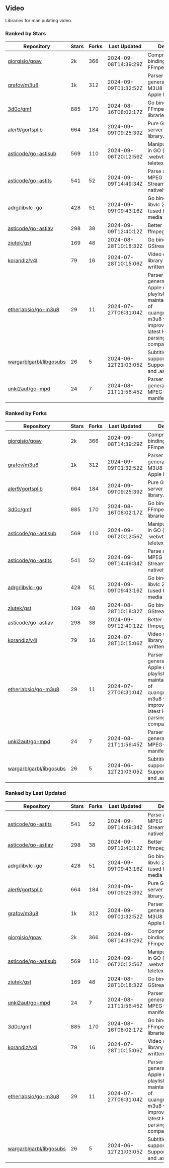 ## Video

Libraries for manipulating video.

### Ranked by Stars

| Repository | Stars | Forks | Last Updated | Description | 
|------------|-------|-------|--------------|-------------|
| [giorgisio/goav](https://github.com/giorgisio/goav) | 2k | 366 | 2024-09-08T14:39:29Z |  Comprehensive Go bindings for FFmpeg. |
| [grafov/m3u8](https://github.com/grafov/m3u8) | 1k | 312 | 2024-09-09T01:32:52Z |  Parser and generator library of M3U8 playlists for Apple HLS. |
| [3d0c/gmf](https://github.com/3d0c/gmf) | 885 | 170 | 2024-08-16T08:02:17Z |  Go bindings for FFmpeg av\* libraries. |
| [aler9/gortsplib](https://github.com/aler9/gortsplib) | 664 | 184 | 2024-09-09T09:25:39Z |  Pure Go RTSP server and client library. |
| [asticode/go-astisub](https://github.com/asticode/go-astisub) | 569 | 110 | 2024-09-06T20:12:56Z |  Manipulate subtitles in GO (.srt, .stl, .ttml, .webvtt, .ssa/.ass, teletext, .smi, etc.). |
| [asticode/go-astits](https://github.com/asticode/go-astits) | 541 | 52 | 2024-09-09T14:49:34Z |  Parse and demux MPEG Transport Streams (.ts) natively in GO. |
| [adrg/libvlc-go](https://github.com/adrg/libvlc-go) | 428 | 51 | 2024-09-09T09:43:16Z |  Go bindings for libvlc 2.X/3.X/4.X (used by the VLC media player). |
| [asticode/go-astiav](https://github.com/asticode/go-astiav) | 298 | 38 | 2024-09-09T12:40:12Z |  Better C bindings for ffmpeg in GO. |
| [ziutek/gst](https://github.com/ziutek/gst) | 169 | 48 | 2024-08-28T10:18:32Z |  Go bindings for GStreamer. |
| [korandiz/v4l](https://github.com/korandiz/v4l) | 79 | 16 | 2024-07-28T10:15:06Z |  Video capture library for Linux, written in Go. |
| [etherlabsio/go-m3u8](https://github.com/etherlabsio/go-m3u8) | 29 | 11 | 2024-07-27T06:31:04Z |  Parser and generator library for Apple m3u8 playlists. Actively maintained version of quangngotan95/go-m3u8 with improvements and latest HLS playlist parsing compatibility. |
| [wargarblgarbl/libgosubs](https://github.com/wargarblgarbl/libgosubs) | 26 | 5 | 2024-06-12T21:03:05Z |  Subtitle format support for go. Supports .srt, .ttml, and .ass. |
| [unki2aut/go-mpd](https://github.com/unki2aut/go-mpd) | 24 | 7 | 2024-08-21T11:56:45Z |  Parser and generator library for MPEG-DASH manifest files. |

### Ranked by Forks

| Repository | Stars | Forks | Last Updated | Description | 
|------------|-------|-------|--------------|-------------|
| [giorgisio/goav](https://github.com/giorgisio/goav) | 2k | 366 | 2024-09-08T14:39:29Z |  Comprehensive Go bindings for FFmpeg. |
| [grafov/m3u8](https://github.com/grafov/m3u8) | 1k | 312 | 2024-09-09T01:32:52Z |  Parser and generator library of M3U8 playlists for Apple HLS. |
| [aler9/gortsplib](https://github.com/aler9/gortsplib) | 664 | 184 | 2024-09-09T09:25:39Z |  Pure Go RTSP server and client library. |
| [3d0c/gmf](https://github.com/3d0c/gmf) | 885 | 170 | 2024-08-16T08:02:17Z |  Go bindings for FFmpeg av\* libraries. |
| [asticode/go-astisub](https://github.com/asticode/go-astisub) | 569 | 110 | 2024-09-06T20:12:56Z |  Manipulate subtitles in GO (.srt, .stl, .ttml, .webvtt, .ssa/.ass, teletext, .smi, etc.). |
| [asticode/go-astits](https://github.com/asticode/go-astits) | 541 | 52 | 2024-09-09T14:49:34Z |  Parse and demux MPEG Transport Streams (.ts) natively in GO. |
| [adrg/libvlc-go](https://github.com/adrg/libvlc-go) | 428 | 51 | 2024-09-09T09:43:16Z |  Go bindings for libvlc 2.X/3.X/4.X (used by the VLC media player). |
| [ziutek/gst](https://github.com/ziutek/gst) | 169 | 48 | 2024-08-28T10:18:32Z |  Go bindings for GStreamer. |
| [asticode/go-astiav](https://github.com/asticode/go-astiav) | 298 | 38 | 2024-09-09T12:40:12Z |  Better C bindings for ffmpeg in GO. |
| [korandiz/v4l](https://github.com/korandiz/v4l) | 79 | 16 | 2024-07-28T10:15:06Z |  Video capture library for Linux, written in Go. |
| [etherlabsio/go-m3u8](https://github.com/etherlabsio/go-m3u8) | 29 | 11 | 2024-07-27T06:31:04Z |  Parser and generator library for Apple m3u8 playlists. Actively maintained version of quangngotan95/go-m3u8 with improvements and latest HLS playlist parsing compatibility. |
| [unki2aut/go-mpd](https://github.com/unki2aut/go-mpd) | 24 | 7 | 2024-08-21T11:56:45Z |  Parser and generator library for MPEG-DASH manifest files. |
| [wargarblgarbl/libgosubs](https://github.com/wargarblgarbl/libgosubs) | 26 | 5 | 2024-06-12T21:03:05Z |  Subtitle format support for go. Supports .srt, .ttml, and .ass. |

### Ranked by Last Updated

| Repository | Stars | Forks | Last Updated | Description | 
|------------|-------|-------|--------------|-------------|
| [asticode/go-astits](https://github.com/asticode/go-astits) | 541 | 52 | 2024-09-09T14:49:34Z |  Parse and demux MPEG Transport Streams (.ts) natively in GO. |
| [asticode/go-astiav](https://github.com/asticode/go-astiav) | 298 | 38 | 2024-09-09T12:40:12Z |  Better C bindings for ffmpeg in GO. |
| [adrg/libvlc-go](https://github.com/adrg/libvlc-go) | 428 | 51 | 2024-09-09T09:43:16Z |  Go bindings for libvlc 2.X/3.X/4.X (used by the VLC media player). |
| [aler9/gortsplib](https://github.com/aler9/gortsplib) | 664 | 184 | 2024-09-09T09:25:39Z |  Pure Go RTSP server and client library. |
| [grafov/m3u8](https://github.com/grafov/m3u8) | 1k | 312 | 2024-09-09T01:32:52Z |  Parser and generator library of M3U8 playlists for Apple HLS. |
| [giorgisio/goav](https://github.com/giorgisio/goav) | 2k | 366 | 2024-09-08T14:39:29Z |  Comprehensive Go bindings for FFmpeg. |
| [asticode/go-astisub](https://github.com/asticode/go-astisub) | 569 | 110 | 2024-09-06T20:12:56Z |  Manipulate subtitles in GO (.srt, .stl, .ttml, .webvtt, .ssa/.ass, teletext, .smi, etc.). |
| [ziutek/gst](https://github.com/ziutek/gst) | 169 | 48 | 2024-08-28T10:18:32Z |  Go bindings for GStreamer. |
| [unki2aut/go-mpd](https://github.com/unki2aut/go-mpd) | 24 | 7 | 2024-08-21T11:56:45Z |  Parser and generator library for MPEG-DASH manifest files. |
| [3d0c/gmf](https://github.com/3d0c/gmf) | 885 | 170 | 2024-08-16T08:02:17Z |  Go bindings for FFmpeg av\* libraries. |
| [korandiz/v4l](https://github.com/korandiz/v4l) | 79 | 16 | 2024-07-28T10:15:06Z |  Video capture library for Linux, written in Go. |
| [etherlabsio/go-m3u8](https://github.com/etherlabsio/go-m3u8) | 29 | 11 | 2024-07-27T06:31:04Z |  Parser and generator library for Apple m3u8 playlists. Actively maintained version of quangngotan95/go-m3u8 with improvements and latest HLS playlist parsing compatibility. |
| [wargarblgarbl/libgosubs](https://github.com/wargarblgarbl/libgosubs) | 26 | 5 | 2024-06-12T21:03:05Z |  Subtitle format support for go. Supports .srt, .ttml, and .ass. |

